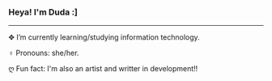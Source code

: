 ### Heya! I'm Duda :]
---

✥ I’m currently learning/studying information technology.

♀ Pronouns: she/her.

ღ Fun fact: I'm also an artist and writter in development!!


